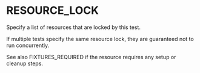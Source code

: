   

# RESOURCE_LOCK  
Specify a list of resources that are locked by this test.  

If multiple tests specify the same resource lock, they are guaranteed
not to run concurrently.  

See also FIXTURES_REQUIRED if the resource requires any setup or
cleanup steps.  

